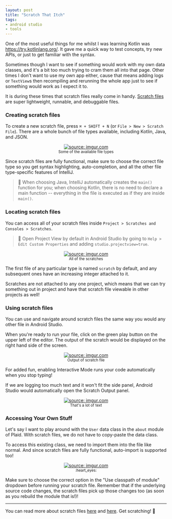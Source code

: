 ```yaml
---
layout: post
title: "Scratch That Itch"
tags:
- android studio
- tools
---
```


One of the most useful things for me whilst I was learning Kotlin was https://try.kotlinlang.org/. It gave me a quick way to test concepts, try new APIs, or just to get familiar with the syntax.

Sometimes though I want to see if something would work with my own data classes, and it's a bit too much trying to cram them all into that page. Other times I don't want to use my own app either, cause that means adding logs or `TextView`s then recompiling and rerunning the whole app just to see if something would work as I expect it to.

It is during these times that scratch files really come in handy. [Scratch files](https://www.jetbrains.com/help/idea/scratches.html) are super lightweight, runnable, and debuggable files.

### Creating scratch files

To create a new scratch file, press `⌘ + SHIFT + N` (or `File > New > Scratch File`). There are a whole bunch of file types available, including Kotlin, Java, and JSON.

<center>
<a href="https://imgur.com/Al3V4in"><img src="https://i.imgur.com/Al3V4inm.png" title="source: imgur.com" /></a><br /> 
<small>Some of the available file types</small></center>

Since scratch files are fully functional, make sure to choose the correct file type so you get syntax highlighting, auto-completion, and all the other file type-specific features of IntelliJ.

> :information_desk_person: When choosing Java, IntelliJ automatically creates the `main()` function for you; when choosing Kotlin, there is no need to declare a main function -- everything in the file is executed as if they are inside `main()`.

### Locating scratch files

You can access all of your scratch files inside `Project > Scratches and Consoles > Scratches`.

> :information_desk_person: Open Project View by default in Android Studio by going to `Help > Edit Custom Properties` and adding `studio.projectview=true`.
 
<center>
    <a href="https://imgur.com/Sx95VbN"><img src="https://i.imgur.com/Sx95VbN.png?1" title="source: imgur.com" /></a><br />
    <small>All of the scratches</small>
</center>

The first file of any particular type is named `scratch` by default, and any subsequent ones have an increasing integer attached to it.

Scratches are not attached to any one project, which means that we can try something out in project and have that scratch file viewable in other projects as well!

### Using scratch files

You can use and navigate around scratch files the same way you would any other file in Android Studio.

When you're ready to run your file, click on the green play button on the upper left of the editor. The output of the scratch would be displayed on the right hand side of the screen.

<center>
    <a href="https://imgur.com/mZ2BLDH"><img src="https://i.imgur.com/mZ2BLDH.png" title="source: imgur.com" /></a><br />
<small>Output of scratch file</small>
</center>

For added fun, enabling Interactive Mode runs your code automatically when you stop typing!

If we are logging too much text and it won't fit the side panel, Android Studio would automatically open the Scratch Output panel.

<center>
    <a href="https://imgur.com/8D7L6bJ"><img src="https://i.imgur.com/8D7L6bJ.png" title="source: imgur.com" /></a><br />
    <small>That's a lot of text</small>
</center>

### Accessing Your Own Stuff

Let's say I want to play around with the `User` data class in the `about` module of Plaid. With scratch files, we do not have to copy-paste the data class.

To access this existing class, we need to import them into the file like normal. And since scratch files are fully functional, auto-import is supported too!

<center>
    <a href="https://imgur.com/OUl7y4I"><img src="https://i.imgur.com/OUl7y4I.gif" title="source: imgur.com" /></a><br />
    <small>:heart_eyes:</small>
</center>

Make sure to choose the correct option in the "Use classpath of module" dropdown before running your scratch file. Remember that if the underlying source code changes, the scratch files pick up those changes too (as soon as you rebuild the module that is!)!

---

You can read more about scratch files [here](https://www.jetbrains.com/help/idea/scratches.html) and [here](https://kotlinlang.org/docs/tutorials/quick-run.html). Get scratching! :dash: